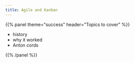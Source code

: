 ```yaml
---
title: Agile and Kanban
---
```



{{% panel theme="success" header="Topics to cover" %}}

 - history
 - why it worked
 - Anton cords

{{% /panel %}}